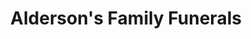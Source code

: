 ---
title: "Alderson's Family Funerals"
url: /durham/aldersons-family-funerals/
shop: funeral directors
---